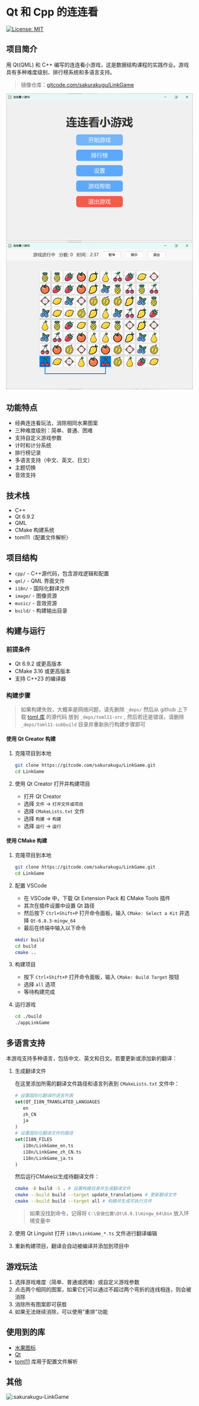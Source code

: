 # Qt 和 Cpp 的连连看

[![License: MIT](https://img.shields.io/badge/License-MIT-yellow.svg)](https://opensource.org/licenses/MIT)

## 项目简介

用 Qt(QML) 和 C++ 编写的连连看小游戏，这是数据结构课程的实践作业。游戏具有多种难度级别、排行榜系统和多语言支持。

> 镜像仓库：[gitcode.com/sakurakugu/LinkGame](https://github.com/sakurakugu/LinkGame)

![游戏截图](docs/图片1.png)
![游戏截图](docs/图片2.png)

## 功能特点

- 经典连连看玩法，消除相同水果图案
- 三种难度级别：简单、普通、困难
- 支持自定义游戏参数
- 计时和计分系统
- 排行榜记录
- 多语言支持（中文、英文、日文）
- 主题切换
- 音效支持

## 技术栈

- C++
- Qt 6.9.2
- QML
- CMake 构建系统
- toml11（配置文件解析）

## 项目结构

- `cpp/` - C++源代码，包含游戏逻辑和配置
- `qml/` - QML 界面文件
- `i18n/` - 国际化翻译文件
- `image/` - 图像资源
- `music/` - 音效资源
- `build/` - 构建输出目录

## 构建与运行

### 前提条件

- Qt 6.9.2 或更高版本
- CMake 3.16 或更高版本
- 支持 C++23 的编译器

### 构建步骤

> 如果构建失败，大概率是网络问题，请先删除 `_deps/` 然后从 github 上下载 [toml 库](https://github.com/ToruNiina/toml11) 的源代码 放到 `_deps/toml11-src` , 然后若还是错误，请删除 `_deps/toml11-subbuild` 目录并重新执行构建步骤即可

#### 使用 Qt Creator 构建

1. 克隆项目到本地

   ```bash
   git clone https://gitcode.com/sakurakugu/LinkGame.git
   cd LinkGame
   ```

2. 使用 Qt Creator 打开并构建项目
   - 打开 Qt Creator
   - 选择 `文件` -> `打开文件或项目`
   - 选择 `CMakeLists.txt` 文件
   - 选择 `构建` -> `构建`
   - 选择 `运行` -> `运行`

#### 使用 CMake 构建

1. 克隆项目到本地

   ```bash
   git clone https://gitcode.com/sakurakugu/LinkGame.git
   cd LinkGame
   ```

2. 配置 VSCode

   - 在 VSCode 中，下载 Qt Extension Pack 和 CMake Tools 插件
   - 其次在插件设置中设置 Qt 路径
   - 然后按下 `Ctrl+Shift+P` 打开命令面板，输入 `CMake: Select a Kit` 并选择 `Qt-6.8.3-mingw_64`
   - 最后在终端中输入以下命令

   ```bash
   mkdir build
   cd build
   cmake ..
   ```

3. 构建项目

   - 按下 `Ctrl+Shift+P` 打开命令面板，输入 `CMake: Build Target` 按钮
   - 选择 `all` 选项
   - 等待构建完成

4. 运行游戏
   ```bash
   cd ./build
   ./appLinkGame
   ```

## 多语言支持

本游戏支持多种语言，包括中文、英文和日文。若要更新或添加新的翻译：

1. 生成翻译文件

   在这里添加所需的翻译文件路径和语言列表到 `CMakeLists.txt` 文件中：

   ```cmake
   # 设置国际化翻译的语言列表
   set(QT_I18N_TRANSLATED_LANGUAGES 
      en
      zh_CN
      ja
   )
   # 设置国际化翻译文件的路径
   set(I18N_FILES
      i18n/LinkGame_en.ts
      i18n/LinkGame_zh_CN.ts
      i18n/LinkGame_ja.ts
   )
   ```

   然后运行CMake以生成待翻译文件：

   ```bash
   cmake -B build -S . # 设置构建目录并生成翻译文件
   cmake --build build --target update_translations # 更新翻译文件
   cmake --build build --target all # 构建并生成可执行文件
   ```

   > 如果没找到命令，记得将 `C:\安装位置\Qt\6.9.1\mingw_64\bin` 放入环境变量中

2. 使用 Qt Linguist 打开 `i18n/LinkGame_*.ts` 文件进行翻译编辑

3. 重新构建项目，翻译会自动被编译并添加到项目中

## 游戏玩法

1. 选择游戏难度（简单、普通或困难）或自定义游戏参数
2. 点击两个相同的图案，如果它们可以通过不超过两个弯折的连线相连，则会被消除
3. 消除所有图案即可获胜
4. 如果无法继续消除，可以使用"重排"功能

## 使用到的库

- [水果图标](https://www.iconfont.cn/search/index?searchType=icon&q=%E6%B0%B4%E6%9E%9C)
- [Qt](https://www.qt.io/)
- [toml11](https://github.com/ToruNiina/toml11) 库用于配置文件解析

## 其他

![:sakurakugu-LinkGame](https://count.getloli.com/@:sakurakugu-LinkGame)
